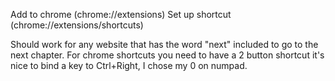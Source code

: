 Add to chrome (chrome://extensions)
Set up shortcut (chrome://extensions/shortcuts)

Should work for any website that has the word "next" included to go to the next chapter. For chrome shortcuts you need to have a 2 button shortcut it's nice to bind a key to Ctrl+Right, I chose my 0 on numpad.
